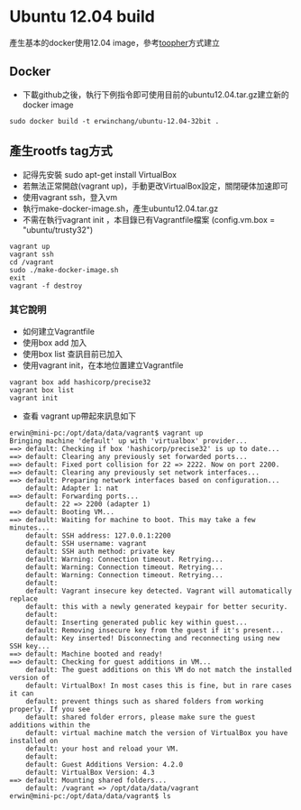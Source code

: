 # Ubuntu 12.04 build
產生基本的docker使用12.04 image，參考[toopher][1]方式建立

## Docker
 
 - 下載github之後，執行下例指令即可使用目前的ubuntu12.04.tar.gz建立新的docker image

```
sudo docker build -t erwinchang/ubuntu-12.04-32bit .
```

## 產生rootfs tag方式
 
 - 記得先安裝 sudo apt-get install VirtualBox
 - 若無法正常開啟(vagrant up)，手動更改VirtualBox設定，關閉硬体加速即可
 - 使用vagrant ssh，登入vm
 - 執行make-docker-image.sh，產生ubuntu12.04.tar.gz
 - 不需在執行vagrant init ，本目錄已有Vagrantfile檔案 (config.vm.box = "ubuntu/trusty32")

```
vagrant up
vagrant ssh
cd /vagrant
sudo ./make-docker-image.sh
exit
vagrant -f destroy
```

### 其它說明
 
 - 如何建立Vagrantfile
 - 使用box add 加入
 - 使用box list 查訊目前已加入
 - 使用vagrant init，在本地位置建立Vagrantfile

```
vagrant box add hashicorp/precise32
vagrant box list 
vagrant init
```

 - 查看 vagrant up帶起來訊息如下
 
```
erwin@mini-pc:/opt/data/data/vagrant$ vagrant up
Bringing machine 'default' up with 'virtualbox' provider...
==> default: Checking if box 'hashicorp/precise32' is up to date...
==> default: Clearing any previously set forwarded ports...
==> default: Fixed port collision for 22 => 2222. Now on port 2200.
==> default: Clearing any previously set network interfaces...
==> default: Preparing network interfaces based on configuration...
    default: Adapter 1: nat
==> default: Forwarding ports...
    default: 22 => 2200 (adapter 1)
==> default: Booting VM...
==> default: Waiting for machine to boot. This may take a few minutes...
    default: SSH address: 127.0.0.1:2200
    default: SSH username: vagrant
    default: SSH auth method: private key
    default: Warning: Connection timeout. Retrying...
    default: Warning: Connection timeout. Retrying...
    default: Warning: Connection timeout. Retrying...
    default: 
    default: Vagrant insecure key detected. Vagrant will automatically replace
    default: this with a newly generated keypair for better security.
    default: 
    default: Inserting generated public key within guest...
    default: Removing insecure key from the guest if it's present...
    default: Key inserted! Disconnecting and reconnecting using new SSH key...
==> default: Machine booted and ready!
==> default: Checking for guest additions in VM...
    default: The guest additions on this VM do not match the installed version of
    default: VirtualBox! In most cases this is fine, but in rare cases it can
    default: prevent things such as shared folders from working properly. If you see
    default: shared folder errors, please make sure the guest additions within the
    default: virtual machine match the version of VirtualBox you have installed on
    default: your host and reload your VM.
    default: 
    default: Guest Additions Version: 4.2.0
    default: VirtualBox Version: 4.3
==> default: Mounting shared folders...
    default: /vagrant => /opt/data/data/vagrant
erwin@mini-pc:/opt/data/data/vagrant$ ls
```

[1]:https://github.com/toopher/toopher-docker/tree/master/ubuntu12.04-i386